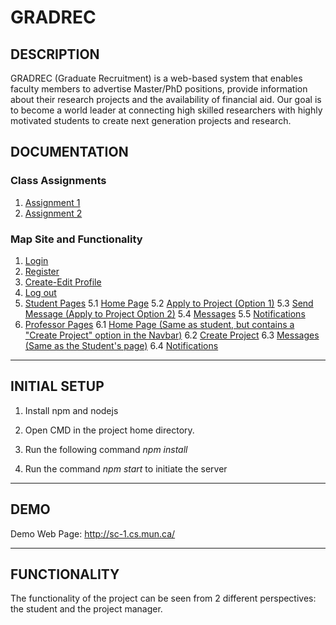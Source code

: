 # GRADREC

## DESCRIPTION

GRADREC (Graduate Recruitment) is a web-based system that enables faculty members to advertise Master/PhD positions, provide information about their research projects and the availability of financial aid.  Our goal is to become a world leader at connecting high skilled researchers with highly motivated students to create next generation projects and research.


## DOCUMENTATION

### Class Assignments 

1. [Assignment 1](SoftwareEngineering/Assignment_1_Group_1.pdf)
2. [Assignment 2](SoftwareEngineering/Assignment_2_Group1.pdf)

### Map Site and Functionality

1. [Login](SoftwareEngineering/login.md)
2. [Register](SoftwareEngineering/register.md)
3. [Create-Edit Profile](SoftwareEngineering/profile.md)
4. [Log out](SoftwareEngineering/logout.md)
5. [Student Pages](readme.md)
  5.1 [Home Page](SoftwareEngineering/studentHomePage.md)
  5.2 [Apply to Project (Option 1)](SoftwareEngineering/studentHomePage.md)
  5.3 [Send Message (Apply to Project Option 2)](SoftwareEngineering/sendMessage.md)
  5.4 [Messages](SoftwareEngineering/messages.md)
  5.5 [Notifications](SoftwareEngineering/notifications.md)
6. [Professor Pages](SoftwareEngineering/)
  6.1 [Home Page (Same as student, but contains a "Create Project" option in the Navbar)](SoftwareEngineering/studentHomePage.md)
  6.2 [Create Project](SoftwareEngineering/createProject.md)
  6.3 [Messages (Same as the Student's page)](SoftwareEngineering/messages.md)
  6.4 [Notifications](SoftwareEngineering/notifications.md)

***

## INITIAL SETUP

1. Install npm and nodejs

2. Open CMD in the project home directory.

3. Run the following command _npm install_

4. Run the command _npm start_ to initiate the server

***

## DEMO

Demo Web Page: http://sc-1.cs.mun.ca/ 

***

## FUNCTIONALITY

The functionality of the project can be seen from 2 different perspectives: the student and the project manager. 


